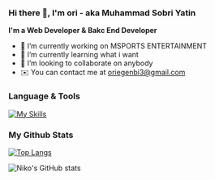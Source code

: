 ### Hi there 👋, I'm ori - aka Muhammad Sobri Yatin

**I'm a Web Developer & Bakc End Developer**

- 🔭 I’m currently working on MSPORTS ENTERTAINMENT
- 🌱 I’m currently learning what i want
- 👯 I’m looking to collaborate on anybody
- ✉️ You can contact me at oriegenbi3@gmail.com

<!-- ## 👇 Connect with me 👇 -->

<!-- [![website](./img/youtube-light.svg)](https://youtube.com/NIKXPhreaker#gh-light-mode-only)
[![website](./img/youtube-dark.svg)](https://youtube.com/NIKXPhreaker#gh-dark-mode-only)
&nbsp;&nbsp;
[![website](./img/twitter-light.svg)](https://twitter.com/nikxpw#gh-light-mode-only)
[![website](./img/twitter-dark.svg)](https://twitter.com/nikxpw#gh-dark-mode-only)
&nbsp;&nbsp;
[![website](./img/linkedin-light.svg)](https://linkedin.com/in/niko-prayoga-wiratama-184b37133#gh-light-mode-only)
[![website](./img/linkedin-dark.svg)](https://linkedin.com/in/niko-prayoga-wiratama-184b37133#gh-dark-mode-only)
&nbsp;&nbsp;
[![website](./img/instagram-light.svg)](https://instagram.com/nikxpw#gh-light-mode-only)
[![website](./img/instagram-dark.svg)](https://instagram.com/nikxpw#gh-dark-mode-only)
 -->

### Language & Tools
[![My Skills](https://skillicons.dev/icons?i=vscode,unity,godot,dart,flutter,mysql,firebase,php,js,ts,nodejs,express,heroku,nginx,git,github,discord,linux)](https://skillicons.dev)

### My Github Stats

[![Top Langs](https://github-readme-stats.vercel.app/api/top-langs/?username=oriegenbi27&layout=compact&theme=tokyonight)](https://github.com/oriegenbi27/github-readme-stats)

![Niko's GitHub stats](https://github-readme-stats.vercel.app/api?username=oriegenbi27&show_icons=true&theme=tokyonight)
